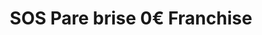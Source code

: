---
title: "SOS Pare brise 0€ Franchise"
url: /perpignan/sos-pare-brise-0eu-franchise/
shop: Autowerkstatt
---